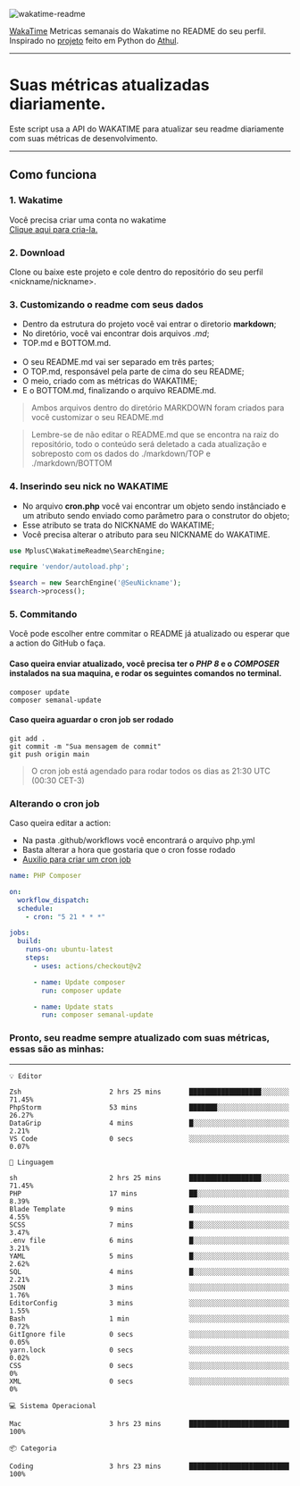 ![wakatime-readme](https://socialify.git.ci/bymatheus/wakatime-readme/image?description=1&descriptionEditable=M%C3%A9tricas%20semanais%20do%20Wakatime%20no%20seu%20README%20de%20perfil.&font=KoHo&forks=1&language=1&owner=1&pattern=Signal&stargazers=1&theme=Dark)

[WakaTime](https://wakatime.com) Metricas semanais do Wakatime no README do seu perfil. <br>
Inspirado no [projeto](https://github.com/athul/waka-readme) feito em Python do [Athul](https://github.com/athul).
___

# Suas métricas atualizadas diariamente.
Este script usa a API do WAKATIME para atualizar seu readme diariamente com suas métricas de desenvolvimento.

___

## Como funciona

### 1. Wakatime
Você precisa criar uma conta no wakatime <br>
[Clique aqui para cria-la.](https://wakatime.com) 

### 2. Download
Clone ou baixe este projeto e cole dentro do repositório do seu perfil <nickname/nickname>.

### 3. Customizando o readme com seus dados
- Dentro da estrutura do projeto você vai entrar o diretorio **markdown**;  
- No diretório, você vai encontrar dois arquivos *.md*;
- TOP.md e BOTTOM.md.
<br><br>
- O seu README.md vai ser separado em três partes; 
- O TOP.md, responsável pela parte de cima do seu README;
- O meio, criado com as métricas do WAKATIME;
- E o BOTTOM.md, finalizando o arquivo README.md.<br>

> Ambos arquivos dentro do diretório MARKDOWN foram criados para você customizar o seu README.md

> Lembre-se de não editar o README.md que se encontra na raiz do repositório, todo o conteúdo será deletado a cada atualização e sobreposto com os dados do ./markdown/TOP e ./markdown/BOTTOM

### 4. Inserindo seu nick no WAKATIME
- No arquivo **cron.php** você vai encontrar um objeto sendo instânciado e um atributo sendo enviado como parâmetro para o construtor do objeto;
- Esse atributo se trata do NICKNAME do WAKATIME;
- Você precisa alterar o atributo para seu NICKNAME do WAKATIME.

```php
use MplusC\WakatimeReadme\SearchEngine;

require 'vendor/autoload.php';

$search = new SearchEngine('@SeuNickname');
$search->process();
```

### 5. Commitando
Você pode escolher entre commitar o README já atualizado ou esperar que a action do GitHub o faça. <br>

#### Caso queira enviar atualizado, você precisa ter o *PHP 8* e o *COMPOSER* instalados na sua maquina, e rodar os seguintes comandos no terminal.
```composer
composer update
composer semanal-update 
```

#### Caso queira aguardar o cron job ser rodado 
```git 
git add .
git commit -m "Sua mensagem de commit"
git push origin main
```

>O cron job está agendado para rodar todos os dias as 21:30 UTC (00:30 CET-3) 

### Alterando o cron job
Caso queira editar a action:

- Na pasta .github/workflows você encontrará o arquivo php.yml
- Basta alterar a hora que gostaria que o cron fosse rodado
- [Auxilio para criar um cron job](https://crontab.guru)

```yml
name: PHP Composer

on:
  workflow_dispatch:
  schedule:
    - cron: "5 21 * * *"

jobs:
  build:
    runs-on: ubuntu-latest
    steps:
      - uses: actions/checkout@v2

      - name: Update composer
        run: composer update

      - name: Update stats
        run: composer semanal-update
```

### Pronto, seu readme sempre atualizado com suas métricas, essas são as minhas:

___
```text
💡 Editor

Zsh                      2 hrs 25 mins       ██████████████████░░░░░░░     71.45%
PhpStorm                 53 mins             ███████░░░░░░░░░░░░░░░░░░     26.27%
DataGrip                 4 mins              █░░░░░░░░░░░░░░░░░░░░░░░░      2.21%
VS Code                  0 secs              ░░░░░░░░░░░░░░░░░░░░░░░░░      0.07%
```
```text
💬 Linguagem

sh                       2 hrs 25 mins       ██████████████████░░░░░░░     71.45%
PHP                      17 mins             ██░░░░░░░░░░░░░░░░░░░░░░░      8.39%
Blade Template           9 mins              █░░░░░░░░░░░░░░░░░░░░░░░░      4.55%
SCSS                     7 mins              █░░░░░░░░░░░░░░░░░░░░░░░░      3.47%
.env file                6 mins              █░░░░░░░░░░░░░░░░░░░░░░░░      3.21%
YAML                     5 mins              █░░░░░░░░░░░░░░░░░░░░░░░░      2.62%
SQL                      4 mins              █░░░░░░░░░░░░░░░░░░░░░░░░      2.21%
JSON                     3 mins              ░░░░░░░░░░░░░░░░░░░░░░░░░      1.76%
EditorConfig             3 mins              ░░░░░░░░░░░░░░░░░░░░░░░░░      1.55%
Bash                     1 min               ░░░░░░░░░░░░░░░░░░░░░░░░░      0.72%
GitIgnore file           0 secs              ░░░░░░░░░░░░░░░░░░░░░░░░░      0.05%
yarn.lock                0 secs              ░░░░░░░░░░░░░░░░░░░░░░░░░      0.02%
CSS                      0 secs              ░░░░░░░░░░░░░░░░░░░░░░░░░         0%
XML                      0 secs              ░░░░░░░░░░░░░░░░░░░░░░░░░         0%
```
```text
💻 Sistema Operacional

Mac                      3 hrs 23 mins       █████████████████████████       100%
```
```text
📦 Categoria

Coding                   3 hrs 23 mins       █████████████████████████       100%
```
